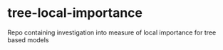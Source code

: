 # tree-local-importance
Repo containing investigation into measure of local importance for tree based models
